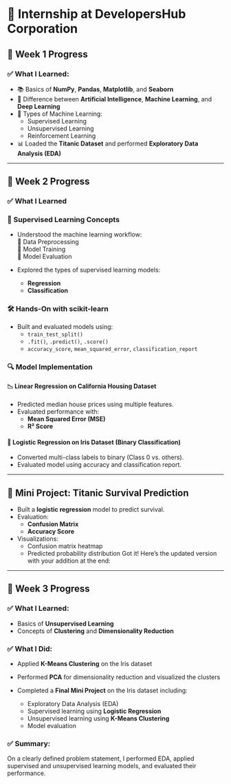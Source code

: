 # 🏢 Internship at DevelopersHub Corporation

## 📅 Week 1 Progress

### ✅ What I Learned:

- 📚 Basics of **NumPy**, **Pandas**, **Matplotlib**, and **Seaborn**
- 🤖 Difference between **Artificial Intelligence**, **Machine Learning**, and **Deep Learning**
- 🧠 Types of Machine Learning:
  - Supervised Learning
  - Unsupervised Learning
  - Reinforcement Learning
- 📊 Loaded the **Titanic Dataset** and performed **Exploratory Data Analysis (EDA)**

---

## 📅 Week 2 Progress 

### ✅ What I Learned
### 📌 Supervised Learning Concepts
- Understood the machine learning workflow:  
  🔹 Data Preprocessing  
  🔹 Model Training  
  🔹 Model Evaluation  

- Explored the types of supervised learning models:
  - **Regression**
  - **Classification**

### 🛠️ Hands-On with scikit-learn
- Built and evaluated models using:
  - `train_test_split()`
  - `.fit()`, `.predict()`, `.score()`
  - `accuracy_score`, `mean_squared_error`, `classification_report`

### 🔍 Model Implementation
#### 📉 Linear Regression on California Housing Dataset
- Predicted median house prices using multiple features.
- Evaluated performance with:
  - **Mean Squared Error (MSE)**
  - **R² Score**

#### 🌸 Logistic Regression on Iris Dataset (Binary Classification)
- Converted multi-class labels to binary (Class 0 vs. others).
- Evaluated model using accuracy and classification report.

---

## 🚢 Mini Project: Titanic Survival Prediction
- Built a **logistic regression** model to predict survival.
- Evaluation:
  - **Confusion Matrix**
  - **Accuracy Score**
- Visualizations:
  - Confusion matrix heatmap
  - Predicted probability distribution
Got it! Here’s the updated version with your addition at the end:

---

## 📅 **Week 3 Progress**

### ✅ **What I Learned:**

* Basics of **Unsupervised Learning**
* Concepts of **Clustering** and **Dimensionality Reduction**

### ✅ **What I Did:**

* Applied **K-Means Clustering** on the Iris dataset
* Performed **PCA** for dimensionality reduction and visualized the clusters
* Completed a **Final Mini Project** on the Iris dataset including:

  * Exploratory Data Analysis (EDA)
  * Supervised learning using **Logistic Regression**
  * Unsupervised learning using **K-Means Clustering**
  * Model evaluation

### ✅ **Summary:**
On a clearly defined problem statement, I performed EDA, applied supervised and unsupervised learning models, and evaluated their performance.


